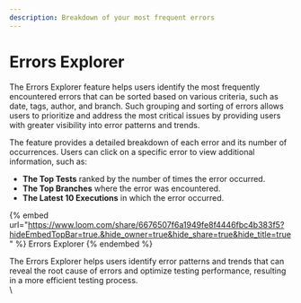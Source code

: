 ```yaml
---
description: Breakdown of your most frequent errors
---
```


# Errors Explorer

The Errors Explorer feature helps users identify the most frequently encountered errors that can be sorted based on various criteria, such as date, tags, author, and branch. Such grouping and sorting of errors allows users to prioritize and address the most critical issues by providing users with greater visibility into error patterns and trends.

The feature provides a detailed breakdown of each error and its number of occurrences. Users can click on a specific error to view additional information, such as:

* **The Top Tests** ranked by the number of times the error occurred.
* **The Top Branches** where the error was encountered.
* **The Latest 10 Executions** in which the error occurred.

{% embed url="https://www.loom.com/share/6676507f6a1949fe8f4446fbc4b383f5?hideEmbedTopBar=true.&hide_owner=true&hide_share=true&hide_title=true" %}
Errors Explorer
{% endembed %}

The Errors Explorer helps users identify error patterns and trends that can reveal the root cause of errors and optimize testing performance, resulting in a more efficient testing process.\
\
